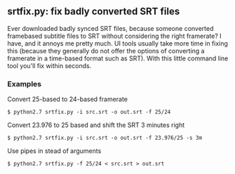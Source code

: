 ## srtfix.py: fix badly converted SRT files ##

Ever downloaded badly synced SRT files, because someone converted framebased subtitle files to SRT without considering the right framerate? I have, and it annoys me pretty much. UI tools usually take more time in fixing this (because they generally do not offer the options of converting a framerate in a time-based format such as SRT). With this little command line tool you'll fix within seconds.

### Examples ###

Convert 25-based to 24-based framerate

    $ python2.7 srtfix.py -i src.srt -o out.srt -f 25/24
    
Convert 23.976 to 25 based and shift the SRT 3 minutes right

    $ python2.7 srtfix.py -i src.srt -o out.srt -f 23.976/25 -s 3m
    
Use pipes in stead of arguments

    $ python2.7 srtfix.py -f 25/24 < src.srt > out.srt
  

